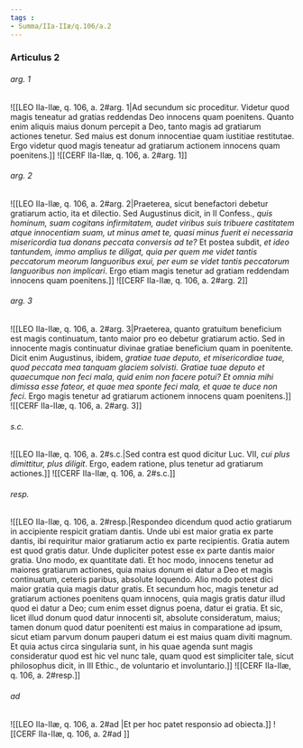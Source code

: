 ```yaml
---
tags : 
- Summa/IIa-IIæ/q.106/a.2
---
```


### Articulus 2

###### arg. 1
![[LEO IIa-IIæ, q. 106, a. 2#arg. 1|Ad secundum sic proceditur. Videtur quod magis teneatur ad gratias reddendas Deo innocens quam poenitens. Quanto enim aliquis maius donum percepit a Deo, tanto magis ad gratiarum actiones tenetur. Sed maius est donum innocentiae quam iustitiae restitutae. Ergo videtur quod magis teneatur ad gratiarum actionem innocens quam poenitens.]]
![[CERF IIa-IIæ, q. 106, a. 2#arg. 1]]

###### arg. 2
![[LEO IIa-IIæ, q. 106, a. 2#arg. 2|Praeterea, sicut benefactori debetur gratiarum actio, ita et dilectio. Sed Augustinus dicit, in II Confess., *quis hominum, suam cogitans infirmitatem, audet viribus suis tribuere castitatem atque innocentiam suam, ut minus amet te, quasi minus fuerit ei necessaria misericordia tua donans peccata conversis ad te?* Et postea subdit, *et ideo tantundem, immo amplius te diligat, quia per quem me videt tantis peccatorum meorum languoribus exui, per eum se videt tantis peccatorum languoribus non implicari*. Ergo etiam magis tenetur ad gratiam reddendam innocens quam poenitens.]]
![[CERF IIa-IIæ, q. 106, a. 2#arg. 2]]

###### arg. 3
![[LEO IIa-IIæ, q. 106, a. 2#arg. 3|Praeterea, quanto gratuitum beneficium est magis continuatum, tanto maior pro eo debetur gratiarum actio. Sed in innocente magis continuatur divinae gratiae beneficium quam in poenitente. Dicit enim Augustinus, ibidem, *gratiae tuae deputo, et misericordiae tuae, quod peccata mea tanquam glaciem solvisti. Gratiae tuae deputo et quaecumque non feci mala, quid enim non facere potui? Et omnia mihi dimissa esse fateor, et quae mea sponte feci mala, et quae te duce non feci*. Ergo magis tenetur ad gratiarum actionem innocens quam poenitens.]]
![[CERF IIa-IIæ, q. 106, a. 2#arg. 3]]

###### s.c.
![[LEO IIa-IIæ, q. 106, a. 2#s.c.|Sed contra est quod dicitur Luc. VII, *cui plus dimittitur, plus diligit*. Ergo, eadem ratione, plus tenetur ad gratiarum actiones.]]
![[CERF IIa-IIæ, q. 106, a. 2#s.c.]]

###### resp.
![[LEO IIa-IIæ, q. 106, a. 2#resp.|Respondeo dicendum quod actio gratiarum in accipiente respicit gratiam dantis. Unde ubi est maior gratia ex parte dantis, ibi requiritur maior gratiarum actio ex parte recipientis. Gratia autem est quod gratis datur. Unde dupliciter potest esse ex parte dantis maior gratia. Uno modo, ex quantitate dati. Et hoc modo, innocens tenetur ad maiores gratiarum actiones, quia maius donum ei datur a Deo et magis continuatum, ceteris paribus, absolute loquendo. Alio modo potest dici maior gratia quia magis datur gratis. Et secundum hoc, magis tenetur ad gratiarum actiones poenitens quam innocens, quia magis gratis datur illud quod ei datur a Deo; cum enim esset dignus poena, datur ei gratia. Et sic, licet illud donum quod datur innocenti sit, absolute consideratum, maius; tamen donum quod datur poenitenti est maius in comparatione ad ipsum, sicut etiam parvum donum pauperi datum ei est maius quam diviti magnum. Et quia actus circa singularia sunt, in his quae agenda sunt magis consideratur quod est hic vel nunc tale, quam quod est simpliciter tale, sicut philosophus dicit, in III Ethic., de voluntario et involuntario.]]
![[CERF IIa-IIæ, q. 106, a. 2#resp.]]

###### ad 
![[LEO IIa-IIæ, q. 106, a. 2#ad |Et per hoc patet responsio ad obiecta.]]
![[CERF IIa-IIæ, q. 106, a. 2#ad ]]

